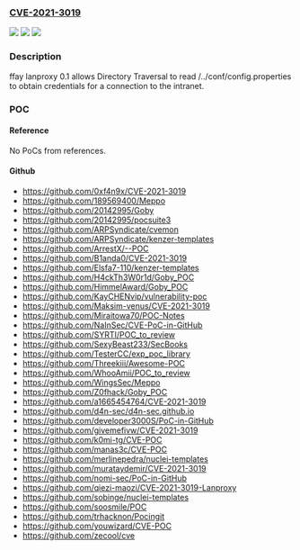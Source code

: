 ### [CVE-2021-3019](https://cve.mitre.org/cgi-bin/cvename.cgi?name=CVE-2021-3019)
![](https://img.shields.io/static/v1?label=Product&message=n%2Fa&color=blue)
![](https://img.shields.io/static/v1?label=Version&message=n%2Fa&color=blue)
![](https://img.shields.io/static/v1?label=Vulnerability&message=n%2Fa&color=brighgreen)

### Description

ffay lanproxy 0.1 allows Directory Traversal to read /../conf/config.properties to obtain credentials for a connection to the intranet.

### POC

#### Reference
No PoCs from references.

#### Github
- https://github.com/0xf4n9x/CVE-2021-3019
- https://github.com/189569400/Meppo
- https://github.com/20142995/Goby
- https://github.com/20142995/pocsuite3
- https://github.com/ARPSyndicate/cvemon
- https://github.com/ARPSyndicate/kenzer-templates
- https://github.com/ArrestX/--POC
- https://github.com/B1anda0/CVE-2021-3019
- https://github.com/Elsfa7-110/kenzer-templates
- https://github.com/H4ckTh3W0r1d/Goby_POC
- https://github.com/HimmelAward/Goby_POC
- https://github.com/KayCHENvip/vulnerability-poc
- https://github.com/Maksim-venus/CVE-2021-3019
- https://github.com/Miraitowa70/POC-Notes
- https://github.com/NaInSec/CVE-PoC-in-GitHub
- https://github.com/SYRTI/POC_to_review
- https://github.com/SexyBeast233/SecBooks
- https://github.com/TesterCC/exp_poc_library
- https://github.com/Threekiii/Awesome-POC
- https://github.com/WhooAmii/POC_to_review
- https://github.com/WingsSec/Meppo
- https://github.com/Z0fhack/Goby_POC
- https://github.com/a1665454764/CVE-2021-3019
- https://github.com/d4n-sec/d4n-sec.github.io
- https://github.com/developer3000S/PoC-in-GitHub
- https://github.com/givemefivw/CVE-2021-3019
- https://github.com/k0mi-tg/CVE-POC
- https://github.com/manas3c/CVE-POC
- https://github.com/merlinepedra/nuclei-templates
- https://github.com/murataydemir/CVE-2021-3019
- https://github.com/nomi-sec/PoC-in-GitHub
- https://github.com/qiezi-maozi/CVE-2021-3019-Lanproxy
- https://github.com/sobinge/nuclei-templates
- https://github.com/soosmile/POC
- https://github.com/trhacknon/Pocingit
- https://github.com/youwizard/CVE-POC
- https://github.com/zecool/cve

